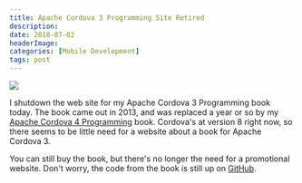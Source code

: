 ```yaml
---
title: Apache Cordova 3 Programming Site Retired
description: 
date: 2018-07-02
headerImage: 
categories: [Mobile Development]
tags: post
---
```


![](/images/acp-cover-320.png)

I shutdown the web site for my Apache Cordova 3 Programming book today. The book came out in 2013, and was replaced a year or so by my [Apache Cordova 4 Programming](https://cordova4programming.com/) book. Cordova's at version 8 right now, so there seems to be little need for a website about a book for Apache Cordova 3.

You can still buy the book, but there's no longer the need for a promotional website. Don't worry, the code from the book is still up on [GitHub](https://github.com/johnwargo/cordova-programming-code).